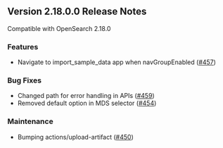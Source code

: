 ## Version 2.18.0.0 Release Notes

Compatible with OpenSearch 2.18.0

### Features
* Navigate to import_sample_data app when navGroupEnabled ([#457](https://github.com/opensearch-project/dashboards-search-relevance/pull/457))

### Bug Fixes
* Changed path for error handling in APIs ([#459](https://github.com/opensearch-project/dashboards-search-relevance/pull/459))
* Removed default option in MDS selector ([#454](https://github.com/opensearch-project/dashboards-search-relevance/pull/454))

### Maintenance
* Bumping actions/upload-artifact ([#450](https://github.com/opensearch-project/dashboards-search-relevance/pull/450))